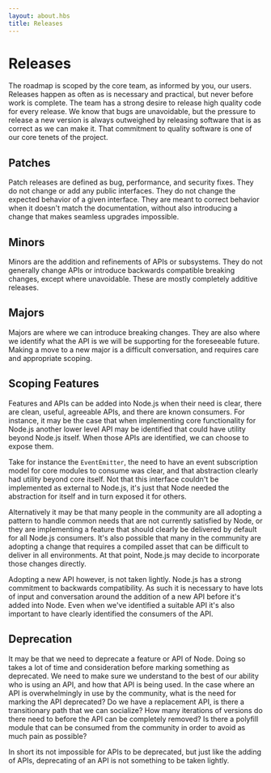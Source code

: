 ```yaml
---
layout: about.hbs
title: Releases
---
```

# Releases

The roadmap is scoped by the core team, as informed by you, our users. Releases
happen as often as is necessary and practical, but never before work is
complete. The team has a strong desire to release high quality code for every
release. We know that bugs are unavoidable, but the pressure to release a new
version is always outweighed by releasing software that is as correct as we can
make it. That commitment to quality software is one of our core tenets of the
project.

## Patches

Patch releases are defined as bug, performance, and security fixes. They do not
change or add any public interfaces. They do not change the expected behavior
of a given interface. They are meant to correct behavior when it doesn't match
the documentation, without also introducing a change that makes seamless
upgrades impossible.

## Minors

Minors are the addition and refinements of APIs or subsystems. They do not
generally change APIs or introduce backwards compatible breaking changes,
except where unavoidable. These are mostly completely additive releases.

## Majors

Majors are where we can introduce breaking changes. They are also where we
identify what the API is we will be supporting for the foreseeable future.
Making a move to a new major is a difficult conversation, and requires care
and appropriate scoping.

## Scoping Features

Features and APIs can be added into Node.js when their need is clear, there are
clean, useful, agreeable APIs, and there are known consumers. For instance, it
may be the case that when implementing core functionality for Node.js another
lower level API may be identified that could have utility beyond Node.js
itself. When those APIs are identified, we can choose to expose them.

Take for instance the `EventEmitter`, the need to have an event subscription
model for core modules to consume was clear, and that abstraction clearly had
utility beyond core itself. Not that this interface couldn't be implemented as
external to Node.js, it's just that Node needed the abstraction for itself and
in turn exposed it for others.

Alternatively it may be that many people in the community are all adopting a
pattern to handle common needs that are not currently satisfied by Node, or
they are implementing a feature that should clearly be delivered by default for
all Node.js consumers. It's also possible that many in the community are
adopting a change that requires a compiled asset that can be difficult to
deliver in all environments. At that point, Node.js may decide to incorporate
those changes directly.

Adopting a new API however, is not taken lightly. Node.js has a strong
commitment to backwards compatibility. As such it is necessary to have lots of
input and conversation around the addition of a new API before it's added into
Node. Even when we've identified a suitable API it's also important to have
clearly identified the consumers of the API.

## Deprecation

It may be that we need to deprecate a feature or API of Node. Doing so takes a
lot of time and consideration before marking something as deprecated. We need
to make sure we understand to the best of our ability who is using an API, and
how that API is being used. In the case where an API is overwhelmingly in use
by the community, what is the need for marking the API deprecated? Do we have a
replacement API, is there a transitionary path that we can socialize? How many
iterations of versions do there need to before the API can be completely
removed? Is there a polyfill module that can be consumed from the community in
order to avoid as much pain as possible?

In short its not impossible for APIs to be deprecated, but just like the adding
of APIs, deprecating of an API is not something to be taken lightly.

